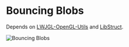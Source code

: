 Bouncing Blobs
================

Depends on [LWJGL-OpenGL-Utils](https://github.com/ra4king/LWJGL-OpenGL-Utils) and [LibStruct](https://github.com/ra4king/LibStruct).

![Bouncing Blobs](http://i.imgur.com/2P0Mvv7.png)

